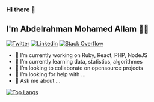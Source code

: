 ### Hi there 👋
## I'm Abdelrahman Mohamed Allam 👨‍💻

[![Twitter](https://img.shields.io/badge/-Twitter-222222?style=flat-square&logo=twitter&logoColor=white&link=https://twitter.com/AbdelRhmnAllam)](https://twitter.com/AbdelRhmnAllam/)
[![Linkedin](https://img.shields.io/badge/-LinkedIn-222222?style=flat-square&logo=Linkedin&logoColor=white&link=https://www.linkedin.com/in/abdelrahman-mohamed-allam/)](https://www.linkedin.com/in/abdelrahman-mohamed-allam/)
[![Stack Overflow](https://img.shields.io/badge/-Stack%20Overflow-222222?style=flat-square&logo=stack-overflow&logoColor=white&link=https://stackoverflow.com/users/4613828/abdelrahman-m-allam)](https://stackoverflow.com/users/4613828/abdelrahman-m-allam)

- 🔭 I’m currently working on Ruby, React, PHP, NodeJS
- 🌱 I’m currently learning data, statistics, algorithmes  
- 👯 I’m looking to collaborate on opensource projects
- 🤔 I’m looking for help with ...
- 💬 Ask me about ...

<!--
**abdelrhman-allam/abdelrhman-allam** is a ✨ _special_ ✨ repository because its `README.md` (this file) appears on your GitHub profile.

Here are some ideas to get you started:

- 🔭 I’m currently working on Ruby, React, PHP, NodeJS
- 🌱 I’m currently learning data, statistics, algorithmes  
- 👯 I’m looking to collaborate on opensource projects
- 🤔 I’m looking for help with ...
- 💬 Ask me about ...
- 📫 How to reach me: ...
- 😄 Pronouns: ...
- ⚡ Fun fact: ...
![Ajulu's Github Stats](https://github-readme-stats.vercel.app/api?username=abdelrhman-allam&show_icons=true&theme=radical)
-->

[![Top Langs](https://github-readme-stats.vercel.app/api/top-langs/?username=abdelrhman-allam)](https://github.com/anuraghazra/github-readme-stats)
